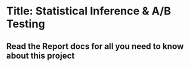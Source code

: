 # Title: Statistical Inference & A/B Testing

## Read the Report docs for all you need to know about this project